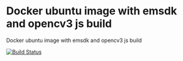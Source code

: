 # Docker ubuntu image with emsdk and opencv3 js build

Docker ubuntu image with emsdk and opencv3 js build


[![Build Status](https://travis-ci.com/diuis/docker-emsdk-opencv3-installed-js.svg?branch=ubuntu19.04-python3)](https://travis-ci.com/diuis/docker-emsdk-opencv3-installed-js)
